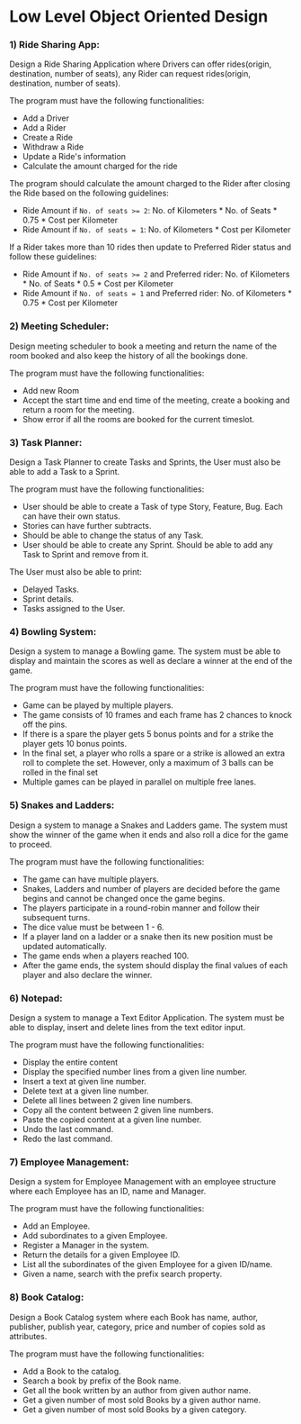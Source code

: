 # Low Level Object Oriented Design

### 1) Ride Sharing App:
Design a Ride Sharing Application where Drivers can offer rides(origin, destination, number of seats), any Rider can request rides(origin, destination, number of seats). 

The program must have the following functionalities:
* Add a Driver
* Add a Rider
* Create a Ride
* Withdraw a Ride
* Update a Ride's information
* Calculate the amount charged for the ride

The program should calculate the amount charged to the Rider after closing the Ride based on the following guidelines:
* Ride Amount if ``` No. of seats >= 2 ```: No. of Kilometers * No. of Seats * 0.75 * Cost per Kilometer
* Ride Amount if ``` No. of seats = 1 ```: No. of Kilometers * Cost per Kilometer

If a Rider takes more than 10 rides then update to Preferred Rider status and follow these guidelines:
* Ride Amount if ``` No. of seats >= 2 ``` and Preferred rider: No. of Kilometers * No. of Seats * 0.5 * Cost per Kilometer
* Ride Amount if ``` No. of seats = 1 ``` and Preferred rider: No. of Kilometers * 0.75 * Cost per Kilometer

### 2) Meeting Scheduler:
Design meeting scheduler to book a meeting and return the name of the room booked and also keep the history of all the bookings done.

The program must have the following functionalities:
* Add new Room
* Accept the start time and end time of the meeting, create a booking and return a room for the meeting.
* Show error if all the rooms are booked for the current timeslot.

### 3) Task Planner:
Design a Task Planner to create Tasks and Sprints, the User must also be able to add a Task to a Sprint.

The program must have the following functionalities:
* User should be able to create a Task of type Story, Feature, Bug. Each can have their own status.
* Stories can have further subtracts.
* Should be able to change the status of any Task.
* User should be able to create any Sprint. Should be able to add any Task to Sprint and remove from it.

The User must also be able to print:
* Delayed Tasks.
* Sprint details.
* Tasks assigned to the User.

### 4) Bowling System:
Design a system to manage a Bowling game. The system must be able to display and maintain the scores as well as declare a winner at the end of the game.

The program must have the following functionalities:
* Game can be played by multiple players.
* The game consists of 10 frames and each frame has 2 chances to knock off the pins.
* If there is a spare the player gets 5 bonus points and for a strike the player gets 10 bonus points.
* In the final set, a player who rolls a spare or a strike is allowed an extra roll to complete the set. However, only a maximum of 3 balls can be rolled in the final set
* Multiple games can be played in parallel on multiple free lanes.

### 5) Snakes and Ladders:
Design a system to manage a Snakes and Ladders game. The system must show the winner of the game when it ends and also roll a dice for the game to proceed.

The program must have the following functionalities:
* The game can have multiple players.
* Snakes, Ladders and number of players are decided before the game begins and cannot be changed once the game begins.
* The players participate in a round-robin manner and follow their subsequent turns.
* The dice value must be between 1 - 6.
* If a player land on a ladder or a snake then its new position must be updated automatically.
* The game ends when a players reached 100.
* After the game ends, the system should display the final values of each player and also declare the winner.

### 6) Notepad:
Design a system to manage a Text Editor Application. The system must be able to display, insert and delete lines from the text editor input.

The program must have the following functionalities:
* Display the entire content
* Display the specified number lines from a given line number.
* Insert a text at given line number.
* Delete text at a given line number.
* Delete all lines between 2 given line numbers.
* Copy all the content between 2 given line numbers.
* Paste the copied content at a given line number.
* Undo the last command.
* Redo the last command.

### 7) Employee Management:
Design a system for Employee Management with an employee structure where each Employee has an ID, name and Manager.

The program must have the following functionalities:
* Add an Employee.
* Add subordinates to a given Employee.
* Register a Manager in the system.
* Return the details for a given Employee ID.
* List all the subordinates of the given Employee for a given ID/name.
* Given a name, search with the prefix search property.

### 8) Book Catalog:
Design a Book Catalog system where each Book has name, author, publisher, publish year, category, price and number of copies sold as attributes.

The program must have the following functionalities:
* Add a Book to the catalog.
* Search a book by prefix of the Book name.
* Get all the book written by an author from given author name.
* Get a given number of most sold Books by a given author name.
* Get a given number of most sold Books by a given category. 
